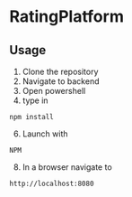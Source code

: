 ﻿# RatingPlatform
 
## Usage
1. Clone the repository
2. Navigate to backend
3. Open powershell
4. type in
   
```npm install```

6. Launch with
   
```NPM```

8. In a browser navigate to
   
```http://localhost:8080```
